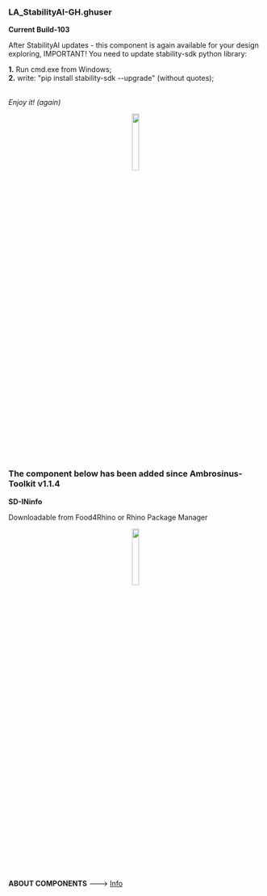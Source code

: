 ### LA_StabilityAI-GH.ghuser

**Current Build-103**

After StabilityAI updates - this component is again available for your design exploring, IMPORTANT! You need to update stability-sdk python library:

**1.** Run cmd.exe from Windows;
<br>
**2.** write: "pip install stability-sdk --upgrade" (without quotes);
<br>
<br>

_Enjoy it! (again)_

<div align="center">
<img src="https://ambrosinus.altervista.org/blog/wp-content/uploads/2022/11/LA_StabilityAI-GH_comp_02.png" width="17%" height="17%">
</div>
<br>

### The component below has been added since Ambrosinus-Toolkit v1.1.4

**SD-INinfo**

Downloadable from Food4Rhino or Rhino Package Manager

<div align="center">
<img src="https://ambrosinus.altervista.org/blog/wp-content/uploads/2022/11/SD-INinfo_comps_01.png" width="17%" height="17%">
</div>
<br>

**ABOUT COMPONENTS**  ---> [Info](https://bit.ly/StabilityAI-insideGrasshopper)
